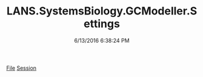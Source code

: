 ﻿---
title: LANS.SystemsBiology.GCModeller.Settings
date: 6/13/2016 6:38:24 PM
---

[File](T-LANS.SystemsBiology.GCModeller.Settings.File.html)
[Session](T-LANS.SystemsBiology.GCModeller.Settings.Session.html)
